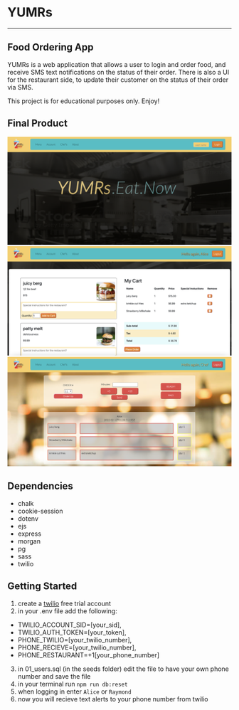 # YUMRs

---

## Food Ordering App

YUMRs is a web application that allows a user to login and order food, and receive SMS text notifications on the status of their order. There is also a UI for the restaurant side, to update their customer on the status of their order via SMS.

This project is for educational purposes only. Enjoy!

## Final Product
!["screenshot of landing page"](https://raw.githubusercontent.com/deuxp/food_pu_ordering/ec0f34e723494c4f58121dc76f361a6eb9214241/public/assets/imgs/landing-screenshot.png)
!["screenshot of menu page"](https://raw.githubusercontent.com/deuxp/food_pu_ordering/ec0f34e723494c4f58121dc76f361a6eb9214241/public/assets/imgs/menu-screenshot.png)
!["screenshot of chef's page"](https://raw.githubusercontent.com/deuxp/food_pu_ordering/ec0f34e723494c4f58121dc76f361a6eb9214241/public/assets/imgs/chefs-screenshot.png)

## Dependencies
- chalk
- cookie-session
- dotenv
- ejs
- express
- morgan
- pg
- sass
- twilio

## Getting Started 
1. create a [twilio](https://www.twilio.com/try-twilio) free trial account 
2. in your .env file add the following: 
  - TWILIO_ACCOUNT_SID=[your_sid],
  - TWILIO_AUTH_TOKEN=[your_token],
  - PHONE_TWILIO=[your_twilio_number],
  - PHONE_RECIEVE=[your_twilio_number],
  - PHONE_RESTAURANT=+1[your_phone_number]
3. in 01_users.sql (in the seeds folder) edit the file to have your own phone number and save the file
4. in your terminal run `npm run db:reset`
4. when logging in enter `Alice` or `Raymond`
5. now you will recieve text alerts to your phone number from twilio
